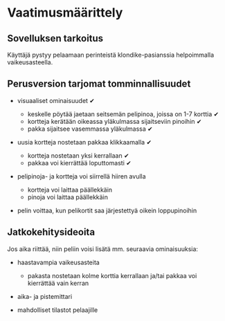 # **Vaatimusmäärittely**

## **Sovelluksen tarkoitus**

Käyttäjä pystyy pelaamaan perinteistä klondike-pasianssia helpoimmalla vaikeusasteella.

## **Perusversion tarjomat tomminnallisuudet**

- visuaaliset ominaisuudet ✔
  - keskelle pöytää jaetaan seitsemän pelipinoa, joissa on 1-7 korttia ✔
  - kortteja kerätään oikeassa yläkulmassa sijaitseviin pinoihin ✔
  - pakka sijaitsee vasemmassa yläkulmassa  ✔
  
- uusia kortteja nostetaan pakkaa klikkaamalla  ✔
  - kortteja nostetaan yksi kerrallaan  ✔
  - pakkaa voi kierrättää loputtomasti  ✔

- pelipinoja- ja kortteja voi siirrellä hiiren avulla
  - kortteja voi laittaa päällekkäin
  - pinoja voi laittaa päällekkäin
  
- pelin voittaa, kun pelikortit saa järjestettyä oikein loppupinoihin

## **Jatkokehitysideoita**

Jos aika riittää, niin peliin voisi lisätä mm. seuraavia ominaisuuksia:

- haastavampia vaikeusasteita
  - pakasta nostetaan kolme korttia kerrallaan ja/tai pakkaa voi kierrättää vain kerran
  
- aika- ja pistemittari

- mahdolliset tilastot pelaajille
